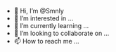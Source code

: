 - 👋 Hi, I’m @Smnly
- 👀 I’m interested in ...
- 🌱 I’m currently learning ...
- 💞️ I’m looking to collaborate on ...
- 📫 How to reach me ...

<!---
Smnly/Smnly is a ✨ special ✨ repository because its `README.md` (this file) appears on your GitHub profile.
You can click the Preview link to take a look at your changes.
--->
